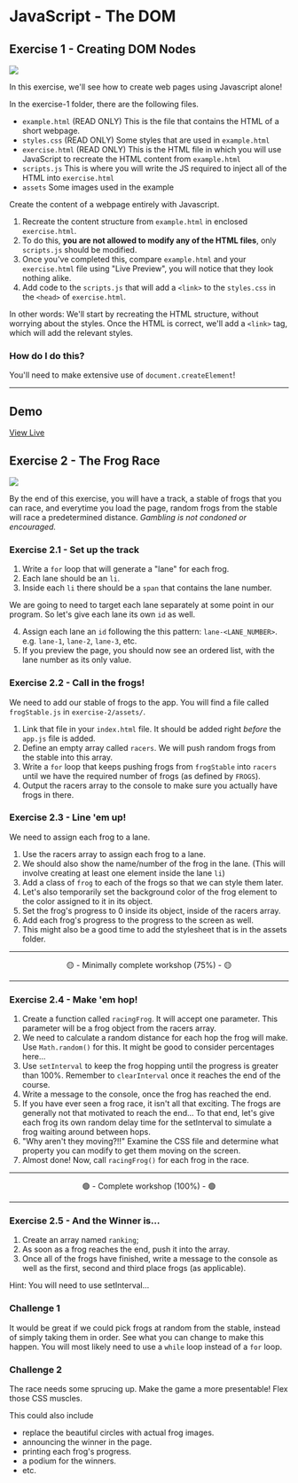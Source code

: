 # JavaScript - The DOM

## Exercise 1 - Creating DOM Nodes

<img src="./__lecture/assets/exercise-1.png" />

In this exercise, we'll see how to create web pages using Javascript alone!

In the exercise-1 folder, there are the following files.

- `example.html` (READ ONLY) This is the file that contains the HTML of a short webpage.
- `styles.css` (READ ONLY) Some styles that are used in `example.html`
- `exercise.html` (READ ONLY) This is the HTML file in which you will use JavaScript to recreate the HTML content from `example.html`
- `scripts.js` This is where you will write the JS required to inject all of the HTML into `exercise.html`
- `assets` Some images used in the example

Create the content of a webpage entirely with Javascript.

1. Recreate the content structure from `example.html` in enclosed `exercise.html`.
2. To do this, **you are not allowed to modify any of the HTML files**, only `scripts.js` should be modified.
3. Once you've completed this, compare `example.html` and your `exercise.html` file using "Live Preview", you will notice that they look nothing alike.
4. Add code to the `scripts.js` that will add a `<link>` to the `styles.css` in the `<head>` of `exercise.html`.

In other words: We'll start by recreating the HTML structure, without worrying about the styles. Once the HTML is correct, we'll add a `<link>` tag, which will add the relevant styles.

### How do I do this?

You'll need to make extensive use of `document.createElement`!

---

## Demo

[View Live](https://andrewbaldwin44.github.io/The_Great_Frog_Race/)

## Exercise 2 - The Frog Race

<img src="./__lecture/assets/exercise-2.gif" />

By the end of this exercise, you will have a track, a stable of frogs that you can race, and everytime you load the page, random frogs from the stable will race a predetermined distance. _Gambling is not condoned or encouraged._

### Exercise 2.1 - Set up the track

1. Write a `for` loop that will generate a "lane" for each frog.
2. Each lane should be an `li`.
3. Inside each `li` there should be a `span` that contains the lane number.

We are going to need to target each lane separately at some point in our program. So let's give each lane its own `id` as well.

4. Assign each lane an `id` following the this pattern: `lane-<LANE_NUMBER>`. e.g. `lane-1`, `lane-2`, `lane-3`, etc.
5. If you preview the page, you should now see an ordered list, with the lane number as its only value.

### Exercise 2.2 - Call in the frogs!

We need to add our stable of frogs to the app. You will find a file called `frogStable.js` in `exercise-2/assets/`.

1. Link that file in your `index.html` file. It should be added right _before_ the `app.js` file is added.
2. Define an empty array called `racers`. We will push random frogs from the stable into this array.
3. Write a `for` loop that keeps pushing frogs from `frogStable` into `racers` until we have the required number of frogs (as defined by `FROGS`).
4. Output the racers array to the console to make sure you actually have frogs in there.

### Exercise 2.3 - Line 'em up!

We need to assign each frog to a lane.

1. Use the racers array to assign each frog to a lane.
2. We should also show the name/number of the frog in the lane. (This will involve creating at least one element inside the lane `li`)
3. Add a class of `frog` to each of the frogs so that we can style them later.
4. Let's also temporarily set the background color of the frog element to the color assigned to it in its object.
5. Set the frog's progress to 0 inside its object, inside of the racers array.
6. Add each frog's progress to the progress to the screen as well.
7. This might also be a good time to add the stylesheet that is in the assets folder.

---

<center>🟡 - Minimally complete workshop (75%) - 🟡</center>

---

### Exercise 2.4 - Make 'em hop!

1. Create a function called `racingFrog`. It will accept one parameter. This parameter will be a frog object from the racers array.
2. We need to calculate a random distance for each hop the frog will make. Use `Math.random()` for this. It might be good to consider percentages here...
3. Use `setInterval` to keep the frog hopping until the progress is greater than 100%. Remember to `clearInterval` once it reaches the end of the course.
4. Write a message to the console, once the frog has reached the end.
5. If you have ever seen a frog race, it isn't all that exciting. The frogs are generally not that motivated to reach the end... To that end, let's give each frog its own random delay time for the setInterval to simulate a frog waiting around between hops.
6. "Why aren't they moving?!!" Examine the CSS file and determine what property you can modify to get them moving on the screen.
7. Almost done! Now, call `racingFrog()` for each frog in the race.

---

<center>🟢 - Complete workshop (100%) - 🟢</center>

---

### Exercise 2.5 - And the Winner is...

1. Create an array named `ranking`;
2. As soon as a frog reaches the end, push it into the array.
3. Once all of the frogs have finished, write a message to the console as well as the first, second and third place frogs (as applicable).

Hint: You will need to use setInterval...

### Challenge 1

It would be great if we could pick frogs at random from the stable, instead of simply taking them in order. See what you can change to make this happen. You will most likely need to use a `while` loop instead of a `for` loop.

### Challenge 2

The race needs some sprucing up. Make the game a more presentable! Flex those CSS muscles.

This could also include

- replace the beautiful circles with actual frog images.
- announcing the winner in the page.
- printing each frog's progress.
- a podium for the winners.
- etc.
